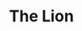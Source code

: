---
pid: pt315
title: The Lion
location_transcription: Penn Treaty
coordinates: "[-75.128927986361, 39.966135271658]"
zipcode: 
gen_neighborhood: 
neighborhood: 
outside_phl: 
age: '5'
age_range: "<6"
instagram: 
image_file_name: pt_315.jpg
proposal_transcription: |-
  From: Morena
  to: Katy Perry
  the Lion
topic: Animals
topic_summary: '0'
type: Other No Form
keywords_other: 
credit: 
image_labels: 
twitter: 
facebook: 
permalink: "/monuments/pt315/"
layout: item-page
---